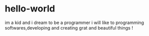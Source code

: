 # hello-world
im a kid and i dream to be a programmer
i will like to programming softwares,developing and creating grat and beautiful things !
